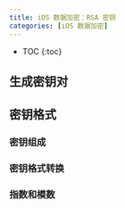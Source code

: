 ```yaml
---
title: iOS 数据加密：RSA 密钥
categories: [iOS 数据加密]
---
```


- TOC
{:toc}

## 生成密钥对

## 密钥格式

### 密钥组成

### 密钥格式转换

### 指数和模数

